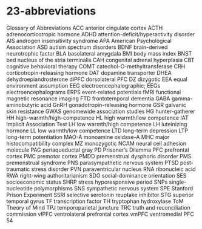 # 23-abbreviations

Glossary of Abbreviations
ACC
anterior cingulate cortex
ACTH
adrenocorticotropic hormone
ADHD
attention-deficit/hyperactivity disorder
AIS
androgen insensitivity syndrome
APA
American Psychological Association
ASD
autism spectrum disorders
BDNF
brain-derived neurotrophic factor
BLA
basolateral amygdala
BMI
body mass index
BNST
bed nucleus of the stria terminalis
CAH
congenital adrenal hyperplasia
CBT
cognitive behavioral therapy
COMT
catechol-O-methyltransferase
CRH
corticotropin-releasing hormone
DAT
dopamine transporter
DHEA
dehydroepiandrosterone
dlPFC
dorsolateral PFC
DZ
dizygotic
EEA
equal environment assumption
EEG
electroencephalographic; EEGs electroencephalograms
ERPS
event-related potentials
fMRI
functional magnetic resonance imaging
FTD
frontotemporal dementia
GABA
gamma-aminobutyric acid
GnRH
gonadotropin-releasing hormone
GSR
galvanic skin resistance
GWAS
genomewide association studies
HG
hunter-gatherer
HH
high-warmth/high-competence
HL
high warmth/low competence
IAT
Implicit Association Test
LH
low warmth/high competence
LH
luteinizing hormone
LL
low warmth/low competence
LTD
long-term depression
LTP
long-term potentiation
MAO-A
monoamine oxidase-A
MHC
major histocompatibility complex
MZ
monozygotic
NCAM
neural cell adhesion molecule
PAG
periaqueductal gray
PD
Prisoner’s Dilemma
PFC
prefrontal cortex
PMC
premotor cortex
PMDD
premenstrual dysphoric disorder
PMS
premenstrual syndrome
PNS
parasympathetic nervous system
PTSD
post-traumatic stress disorder
PVN
paraventricular nucleus
RNA
ribonucleic acid
RWA
right-wing authoritarianism
SDO
social-dominance orientation
SES
socioeconomic status
SHRP
stress hyporesponsive period
SNPs
single-nucleotide polymorphisms
SNS
sympathetic nervous system
SPE
Stanford Prison Experiment
SSRI
selective serotonin reuptake inhibitor
STG
superior temporal gyrus
TF
transcription factor
TH
tryptophan hydroxylase
ToM
Theory of Mind
TPJ
temporoparietal juncture
TRC
truth and reconciliation commission
vlPFC
ventrolateral prefrontal cortex
vmPFC
ventromedial PFC 54
